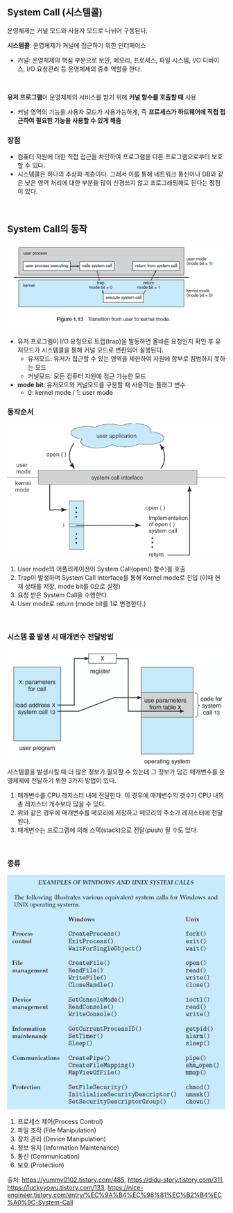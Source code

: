 ## System Call (시스템콜)
운영체제는 커널 모드와 사용자 모드로 나뉘어 구동된다.

**시스템콜**: 운영체제가 커널에 접근하기 위한 인터페이스
- 커널: 운영체제의 핵심 부분으로 보안, 메모리, 프로세스, 파일 시스템, I/O 디바이스, I/O 요청관리 등 운영체제의 중추 역할을 한다.

<br>

**유저 프로그램**이 운영체제의 서비스를 받기 위해 **커널 함수를 호출할 때** 사용<br>
- 커널 영역의 기능을 사용자 모드가 사용가능하게, 즉 **프로세스가 하드웨어에 직접 접근하여 필요한 기능을 사용할 수 있게 해줌**

### 장점
- 컴퓨터 자원에 대한 직접 접근을 차단하여 프로그램을 다른 프로그램으로부터 보호할 수 있다.
- 시스템콜은 하나의 추상화 계층이다. 그래서 이를 통해 네트워크 통신이나 DB와 같은 낮은 영역 처리에 대한 부분을 많이 신경쓰지 않고 프로그래밍해도 된다는 장점이 있다.

<br>

## System Call의 동작
![image](./assets/image.png)

- 유저 프로그램이 I/O 요청으로 트랩(trap)을 발동하면 올바른 요청인지 확인 후 유저모드가 시스템콜을 통해 커널 모드로 변환되어 실행된다.
    - 유저모드: 유저가 접근할 수 있는 영역을 제한하여 자원에 함부로 침범하지 못하는 모드
    - 커널모드: 모든 컴퓨터 자원에 접근 가능한 모드
- **mode bit**: 유저모드와 커널모드를 구분할 때 사용하는 플래그 변수
    - 0: kernel mode / 1: user mode

### 동작순서
![image3](./assets/image3.png)
1. User mode의 어플리케이션이 System Call(open() 함수)를 호출 
2. Trap이 발생하며 System Call Interface를 통해 Kernel mode로 진입 (이때 현재 상태를 저장, mode bit를 0으로 설정)
3. 요청 받은 System Call을 수행한다. 
4. User mode로 return (mode bit를 1로 변경한다.)

<br>

### 시스템 콜 발생 시 매개변수 전달방법
![image4](./assets/image4.png)
시스템콜을 발생시킬 때 더 많은 정보가 필요할 수 있는데 그 정보가 담긴 매개변수를 운영체제에 전달하기 위한 3가지 방법이 있다.
1. 매개변수를 CPU 레지스터 내에 전달한다. 이 경우에 매개변수의 갯수가 CPU 내의 총 레지스터 개수보다 많을 수 있다.
2. 위와 같은 경우에 매개변수를 메모리에 저장하고 메모리의 주소가 레지스터에 전달된다.
3. 매개변수는 프로그램에 의해 스택(stack)으로 전달(push) 될 수도 있다.

<br>

### 종류
![image2](./assets/image2.png)
1. 프로세스 제어(Process Control)
2. 파일 조작 (File Manipulation)
3. 장치 관리 (Device Manipulation)
4. 정보 유지 (Information Maintenance)
5. 통신 (Communication)
6. 보호 (Protection)



출처: https://yummy0102.tistory.com/485, https://didu-story.tistory.com/311, https://luckyyowu.tistory.com/133, https://nice-engineer.tistory.com/entry/%EC%9A%B4%EC%98%81%EC%B2%B4%EC%A0%9C-System-Call